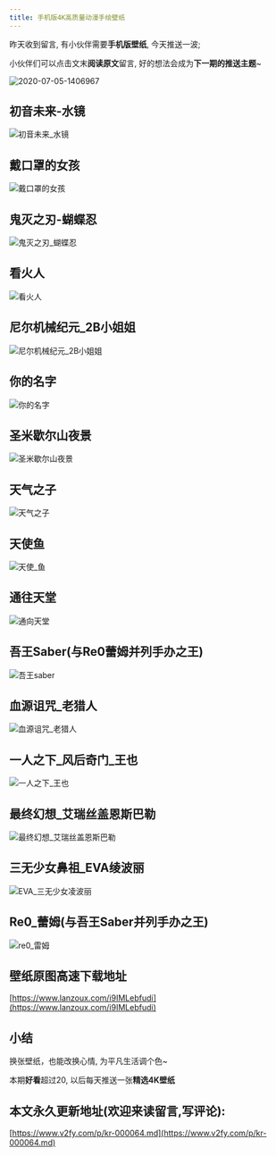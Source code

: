 ```yaml
---
title: 手机版4K高质量动漫手绘壁纸
---
```




昨天收到留言, 有小伙伴需要**手机版壁纸**, 今天推送一波; 

小伙伴们可以点击文末**阅读原文**留言, 好的想法会成为**下一期的推送主题**~

![2020-07-05-1406967](https://www.v2fy.com/asset/0i/jikemiji/jikemiji-md/kr-000064.assets/2020-07-05-1406967.png)



## 初音未来-水镜



![初音未来_水镜](https://www.v2fy.com/asset/0i/jikemiji/jikemiji-md/kr-000064.assets/%E5%88%9D%E9%9F%B3%E6%9C%AA%E6%9D%A5_%E6%B0%B4%E9%95%9C.jpg)



## 戴口罩的女孩



![戴口罩的女孩](https://www.v2fy.com/asset/0i/jikemiji/jikemiji-md/kr-000064.assets/%E6%88%B4%E5%8F%A3%E7%BD%A9%E7%9A%84%E5%A5%B3%E5%AD%A9.jpg)

## 鬼灭之刃-蝴蝶忍

![鬼灭之刃_蝴蝶忍](https://www.v2fy.com/asset/0i/jikemiji/jikemiji-md/kr-000064.assets/%E9%AC%BC%E7%81%AD%E4%B9%8B%E5%88%83_%E8%9D%B4%E8%9D%B6%E5%BF%8D.jpg)

## 看火人

![看火人](https://www.v2fy.com/asset/0i/jikemiji/jikemiji-md/kr-000064.assets/%E7%9C%8B%E7%81%AB%E4%BA%BA.jpg)

## 尼尔机械纪元_2B小姐姐

![尼尔机械纪元_2B小姐姐](https://www.v2fy.com/asset/0i/jikemiji/jikemiji-md/kr-000064.assets/%E5%B0%BC%E5%B0%94%E6%9C%BA%E6%A2%B0%E7%BA%AA%E5%85%83_2b%E5%B0%8F%E5%A7%90.jpg)

## 你的名字

![你的名字](https://www.v2fy.com/asset/0i/jikemiji/jikemiji-md/kr-000064.assets/%E4%BD%A0%E7%9A%84%E5%90%8D%E5%AD%97.jpg)

## 圣米歇尔山夜景

![圣米歇尔山夜景](https://www.v2fy.com/asset/0i/jikemiji/jikemiji-md/kr-000064.assets/%E5%9C%A3%E7%B1%B3%E6%AD%87%E5%B0%94%E5%B1%B1%E5%A4%9C%E6%99%AF.jpg)

## 天气之子

![天气之子](https://www.v2fy.com/asset/0i/jikemiji/jikemiji-md/kr-000064.assets/%E5%A4%A9%E6%B0%94%E4%B9%8B%E5%AD%90.jpg)

## 天使鱼

![天使_鱼](https://www.v2fy.com/asset/0i/jikemiji/jikemiji-md/kr-000064.assets/%E5%A4%A9%E4%BD%BF_%E9%B1%BC.jpg)

## 通往天堂

![通向天堂](https://www.v2fy.com/asset/0i/jikemiji/jikemiji-md/kr-000064.assets/%E9%80%9A%E5%90%91%E5%A4%A9%E5%A0%82.jpg)

## 吾王Saber(与Re0蕾姆并列手办之王)

![吾王saber](https://www.v2fy.com/asset/0i/jikemiji/jikemiji-md/kr-000064.assets/%E5%90%BE%E7%8E%8Bsaber.jpg)

## 血源诅咒_老猎人

![血源诅咒_老猎人](https://www.v2fy.com/asset/0i/jikemiji/jikemiji-md/kr-000064.assets/%E8%A1%80%E6%BA%90%E8%AF%85%E5%92%92_%E8%80%81%E7%8C%8E%E4%BA%BA.jpg)

## 一人之下_风后奇门_王也

![一人之下_王也](https://www.v2fy.com/asset/0i/jikemiji/jikemiji-md/kr-000064.assets/%E4%B8%80%E4%BA%BA%E4%B9%8B%E4%B8%8B_%E7%8E%8B%E4%B9%9F.jpg)

## 最终幻想_艾瑞丝盖恩斯巴勒

![最终幻想_艾瑞丝盖恩斯巴勒](https://www.v2fy.com/asset/0i/jikemiji/jikemiji-md/kr-000064.assets/%E6%9C%80%E7%BB%88%E5%B9%BB%E6%83%B3_%E8%89%BE%E7%91%9E%E4%B8%9D%E7%9B%96%E6%81%A9%E6%96%AF%E5%B7%B4%E5%8B%92.jpg)

## 三无少女鼻祖_EVA绫波丽

![EVA_三无少女凌波丽](https://www.v2fy.com/asset/0i/jikemiji/jikemiji-md/kr-000064.assets/EVA_%E4%B8%89%E6%97%A0%E5%B0%91%E5%A5%B3%E5%87%8C%E6%B3%A2%E4%B8%BD.jpg)

## Re0_蕾姆(与吾王Saber并列手办之王)

![re0_雷姆](https://www.v2fy.com/asset/0i/jikemiji/jikemiji-md/kr-000064.assets/re0_%E9%9B%B7%E5%A7%86.jpg)





## 壁纸原图高速下载地址

[https://www.lanzoux.com/i9IMLebfudi](https://www.lanzoux.com/i9IMLebfudi)



## 小结



换张壁纸，也能改换心情, 为平凡生活调个色~

本期**好看**超过20, 以后每天推送一张**精选4K壁纸**




## 本文永久更新地址(欢迎来读留言,写评论):

[https://www.v2fy.com/p/kr-000064.md](https://www.v2fy.com/p/kr-000064.md)
